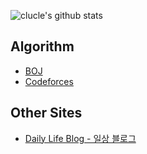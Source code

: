 ![clucle's github stats](https://github-readme-stats.vercel.app/api?username=clucle&show_icons=true)

## Algorithm
* [BOJ](https://www.acmicpc.net/user/jdj1211)
* [Codeforces](http://codeforces.com/profile/jdj1211)

## Other Sites
* [Daily Life Blog - 일상 블로그](https://clucle.tistory.com/)
